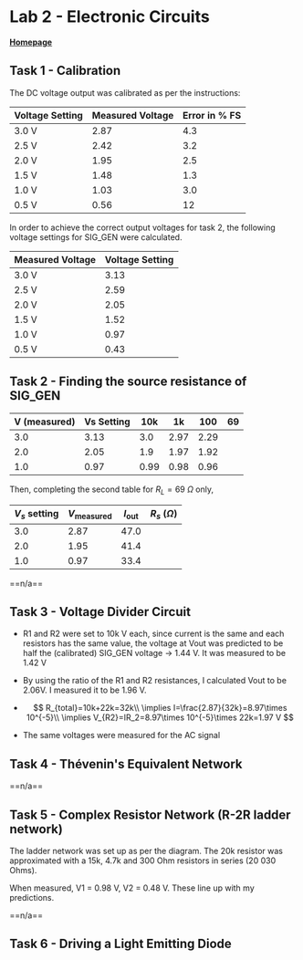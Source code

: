 # Lab 2 - Electronic Circuits

**[Homepage](./index.html)**

## Task 1 - Calibration

The DC voltage output was calibrated as per the instructions:

| Voltage Setting | Measured Voltage | Error in % FS |
| --------------- | ---------------- | ------------- |
| 3.0 V           | 2.87             | 4.3           |
| 2.5 V           | 2.42             | 3.2           |
| 2.0 V           | 1.95             | 2.5           |
| 1.5 V           | 1.48             | 1.3           |
| 1.0 V           | 1.03             | 3.0           |
| 0.5 V           | 0.56             | 12            |

In order to achieve the correct output voltages for task 2, the following voltage settings for SIG_GEN were calculated.

| Measured Voltage | Voltage Setting |
| ---------------- | --------------- |
| 3.0 V            | 3.13            |
| 2.5 V            | 2.59            |
| 2.0 V            | 2.05            |
| 1.5 V            | 1.52            |
| 1.0 V            | 0.97            |
| 0.5 V            | 0.43            |

## Task 2 - Finding the source resistance of SIG_GEN

| V (measured) | Vs Setting | 10k  | 1k   | 100  | 69   |
| ------------ | ---------- | ---- | ---- | ---- | ---- |
| 3.0          | 3.13       | 3.0  | 2.97 | 2.29 |      |
| 2.0          | 2.05       | 1.9  | 1.97 | 1.92 |      |
| 1.0          | 0.97       | 0.99 | 0.98 | 0.96 |      |

Then, completing the second table for $R_L=69\ \Omega$  only,

| $V_s$ setting | $V_{\text{measured}}$ | $I_{\text{out}}$ | $R_s\ (\Omega)$ |
| ------------- | --------------------- | ---------------- | --------------- |
| 3.0           | 2.87                  | 47.0             |                 |
| 2.0           | 1.95                  | 41.4             |                 |
| 1.0           | 0.97                  | 33.4             |                 |

==n/a==

## Task 3 - Voltage Divider Circuit

- R1 and R2 were set to 10k V each, since current is the same and each resistors has the same value, the voltage at Vout was predicted to be half the (calibrated) SIG_GEN voltage -> 1.44 V. It was measured to be 1.42 V

- By using the ratio of the R1 and R2 resistances, I calculated Vout to be 2.06V. I measured it to be 1.96 V.

- $$
  R_{total}=10k+22k=32k\\
  \implies I=\frac{2.87}{32k}=8.97\times 10^{-5}\\
  \implies V_{R2}=IR_2=8.97\times 10^{-5}\times 22k=1.97 V
  $$

- The same voltages were measured for the AC signal

## Task 4 - Thévenin's Equivalent Network

==n/a==

## Task 5 - Complex Resistor Network (R-2R ladder network)

The ladder network was set up as per the diagram. The 20k resistor was approximated with a 15k, 4.7k and 300 Ohm resistors in series (20 030 Ohms).

When measured, V1 = 0.98 V, V2 = 0.48 V. These line up with my predictions.

==n/a==

## Task 6 - Driving a Light Emitting Diode

